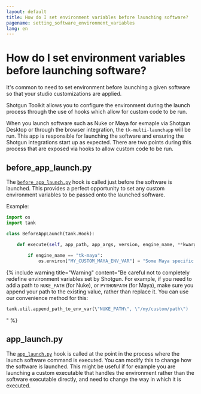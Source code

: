 ```yaml
---
layout: default
title: How do I set environment variables before launching software?
pagename: setting_software_environment_variables
lang: en
---
```


# How do I set environment variables before launching software?

It's common to need to set environment before launching a given software so that your studio customizations are applied.

Shotgun Toolkit allows you to configure the environment during the launch process through the use of hooks which allow for custom code to be run. 

When you launch software such as Nuke or Maya for exmaple via Shotgun Desktop or through the browser integration, the `tk-multi-launchapp` will be run.
This app is responsible for launching the software and ensuring the Shotgun integrations start up as expected. There are two points during this process that are exposed via hooks to allow custom code to be run.

## before_app_launch.py

The [`before_app_launch.py`](https://github.com/shotgunsoftware/tk-multi-launchapp/blob/6a884aa144851148e8369e9f35a2471087f98d16/hooks/before_app_launch.py) hook is called just before the software is launched. 
This provides a perfect opportunity to set any custom environment variables to be passed onto the launched software.

Example:

```python
import os
import tank

class BeforeAppLaunch(tank.Hook):

    def execute(self, app_path, app_args, version, engine_name, **kwargs):
        
        if engine_name == "tk-maya":
            os.environ["MY_CUSTOM_MAYA_ENV_VAR"] = "Some Maya specific setting"
```

{% include warning title="Warning" content="Be careful not to completely redefine environment variables set by Shotgun. 
For example, if you need to add a path to `NUKE_PATH` (for Nuke), or `PYTHONPATH` (for Maya), make sure you append your path to the existing value, rather than replace it.
You can use our convenience method for this:

```python
tank.util.append_path_to_env_var(\"NUKE_PATH\", \"/my/custom/path\")
```
" %}

## app_launch.py
 
The [`app_launch.py`](https://github.com/shotgunsoftware/tk-multi-launchapp/blob/6a884aa144851148e8369e9f35a2471087f98d16/hooks/app_launch.py) hook is called at the point in the process where the launch software command is executed.
You can modify this to change how the software is launched. This might be useful if for example you are launching a custom executable that handles the environment rather than the software executable directly, and need to change the way in which it is executed. 
